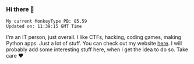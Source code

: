 ### Hi there 👋
<!-- PB START -->
```
My current MonkeyType PB: 85.59
Updated on: 11:39:15 GMT Time
```
<!-- PB END -->
I'm an IT person, just overall. I like CTFs, hacking, coding games, making Python apps. Just a lot of stuff.
You can check out my website [here](https://skill3472.github.io/).
I will probably add some interesting stuff here, when I get the idea to do so. Take care ❤️
